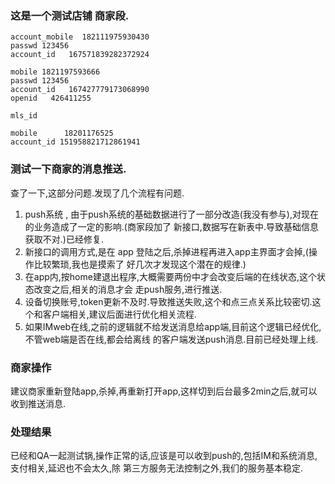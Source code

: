 ### 这是一个测试店铺 商家段.


```shell
account_mobile  182111975930430   
passwd 123456  
account_id   167571839282372924   

mobile 1821197593666
passwd 123456
account_id   167427779173068990
openid   426411255

mls_id       

mobile      18201176525
account_id 151958821712861941
```


### 测试一下商家的消息推送.

查了一下,这部分问题.发现了几个流程有问题.
1. push系统 , 由于push系统的基础数据进行了一部分改造(我没有参与),对现在的业务造成了一定的影响.(商家段加了
新接口,数据写在新表中.导致基础信息获取不对.)已经修复.
2. 新接口的调用方式,是在 app 登陆之后,杀掉进程再进入app主界面才会掉,(操作比较繁琐,我也是摸索了
好几次才发现这个潜在的规律.)
3. 在app内,按home建退出程序,大概需要两份中才会改变后端的在线状态,这个状态改变之后,相关的消息才会
走push服务,进行推送.
4. 设备切换账号,token更新不及时.导致推送失败,这个和点三点关系比较密切.这个和客户端相关,建议后面进行优化相关流程.
5. 如果IMweb在线,之前的逻辑就不给发送消息给app端,目前这个逻辑已经优化,不管web端是否在线,都会给离线
的客户端发送push消息.目前已经处理上线.

### 商家操作
建议商家重新登陆app,杀掉,再重新打开app,这样切到后台最多2min之后,就可以收到推送消息.

### 处理结果
已经和QA一起测试锅,操作正常的话,应该是可以收到push的,包括IM和系统消息,支付相关,延迟也不会太久,除
第三方服务无法控制之外,我们的服务基本稳定.





